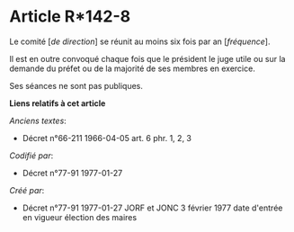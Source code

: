 # Article R*142-8

Le comité [*de direction*] se réunit au moins six fois par an [*fréquence*]. 

Il est en outre convoqué chaque fois que le président le juge utile ou sur la demande du préfet ou de la majorité de ses
membres en exercice. 

Ses séances ne sont pas publiques.

**Liens relatifs à cet article**

_Anciens textes_:

  - Décret n°66-211 1966-04-05 art. 6 phr. 1, 2, 3

_Codifié par_:

  - Décret n°77-91 1977-01-27

_Créé par_:

  - Décret n°77-91 1977-01-27 JORF et JONC 3 février 1977 date d'entrée en vigueur élection des maires
